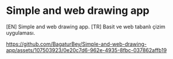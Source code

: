 # Simple and web drawing app
 [EN] Simple and web drawing app.
 [TR] Basit ve web tabanlı çizim uygulaması.

https://github.com/BagaturBey/Simple-and-web-drawing-app/assets/107503923/0e20c7d6-962e-4935-8fbc-037862affb19
